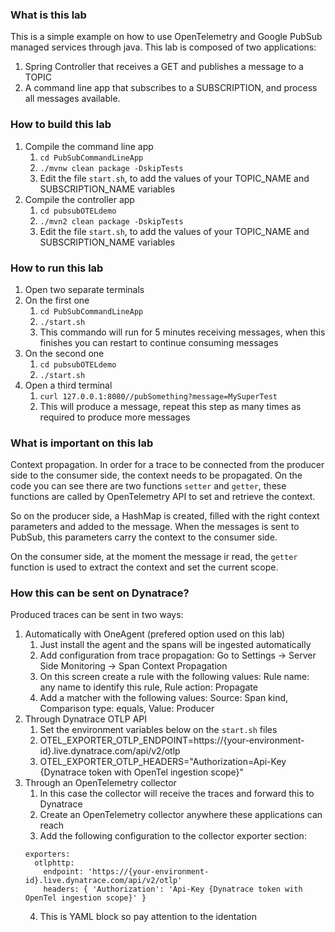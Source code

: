 ### What is this lab

This is a simple example on how to use OpenTelemetry and Google PubSub managed services through java.
This lab is composed of two applications:
1. Spring Controller that receives a GET and publishes a message to a TOPIC
2. A command line app that subscribes to a SUBSCRIPTION, and process all messages available.

### How to build this lab

1. Compile the command line app
    1. ```cd PubSubCommandLineApp```
    2. ```./mvnw clean package -DskipTests```
    3. Edit the file `start.sh`, to add the values of your TOPIC_NAME and SUBSCRIPTION_NAME variables
2. Compile the controller app
    1. ```cd pubsubOTELdemo```
    2. ```./mvn2 clean package -DskipTests```
    3. Edit the file `start.sh`, to add the values of your TOPIC_NAME and SUBSCRIPTION_NAME variables

### How to run this lab

1. Open two separate terminals
2. On the first one
    1. ```cd PubSubCommandLineApp```
    2. ```./start.sh```
    3. This commando will run for 5 minutes receiving messages, when this finishes you can restart to continue consuming messages
3. On the second one
    1. ```cd pubsubOTELdemo```
    2. ```./start.sh```
4. Open a third terminal
    1. ```curl 127.0.0.1:8080//pubSomething?message=MySuperTest```
    2. This will produce a message, repeat this step as many times as required to produce more messages

### What is important on this lab

Context propagation. In order for a trace to be connected from the producer side to the consumer side, the context needs to be propagated. On the code you can see there are two functions ```setter``` and ```getter```, these functions are called by OpenTelemetry API to set and retrieve the context.

So on the producer side, a HashMap is created, filled with the right context parameters and added to the message. When the messages is sent to PubSub, this parameters carry the context to the consumer side.

On the consumer side, at the moment the message ir read, the ```getter``` function is used to extract the context and set the current scope.

### How this can be sent on Dynatrace? 

Produced traces can be sent in two ways:

1. Automatically with OneAgent (prefered option used on this lab)
    1. Just install the agent and the spans will be ingested automatically
    2. Add configuration from trace propagation: Go to Settings -> Server Side Monitoring -> Span Context Propagation
    3. On this screen create a rule with the following values: Rule name: any name to identify this rule, Rule action: Propagate
    4. Add a matcher with the following values: Source: Span kind, Comparison type: equals, Value: Producer
2. Through Dynatrace OTLP API
    1. Set the environment variables below on the `start.sh` files
    2. OTEL_EXPORTER_OTLP_ENDPOINT=https://{your-environment-id}.live.dynatrace.com/api/v2/otlp
    3. OTEL_EXPORTER_OTLP_HEADERS="Authorization=Api-Key {Dynatrace token with OpenTel ingestion scope}"
3. Through an OpenTelemetry collector
    1. In this case the collector will receive the traces and forward this to Dynatrace
    2. Create an OpenTelemetry collector anywhere these applications can reach
    3. Add the following configuration to the collector exporter section:
    ```
    exporters:
      otlphttp:
        endpoint: 'https://{your-environment-id}.live.dynatrace.com/api/v2/otlp'
        headers: { 'Authorization': 'Api-Key {Dynatrace token with OpenTel ingestion scope}' }
    ```
    4. This is YAML block so pay attention to the identation
 
